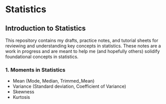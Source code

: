 # Statistics

## Introduction to Statistics 
This repository contains my drafts, practice notes, and tutorial sheets for reviewing and understanding key concepts in statistics. These notes are a work in progress and are meant to help me (and hopefully others) solidify foundational concepts in statistics.

### 1. Moments in Statistics
  - Mean (Mode, Median, Trimmed_Mean)
  - Variance (Standard deviation, Coefficient of Variance)
  - Skewness
  - Kurtosis
